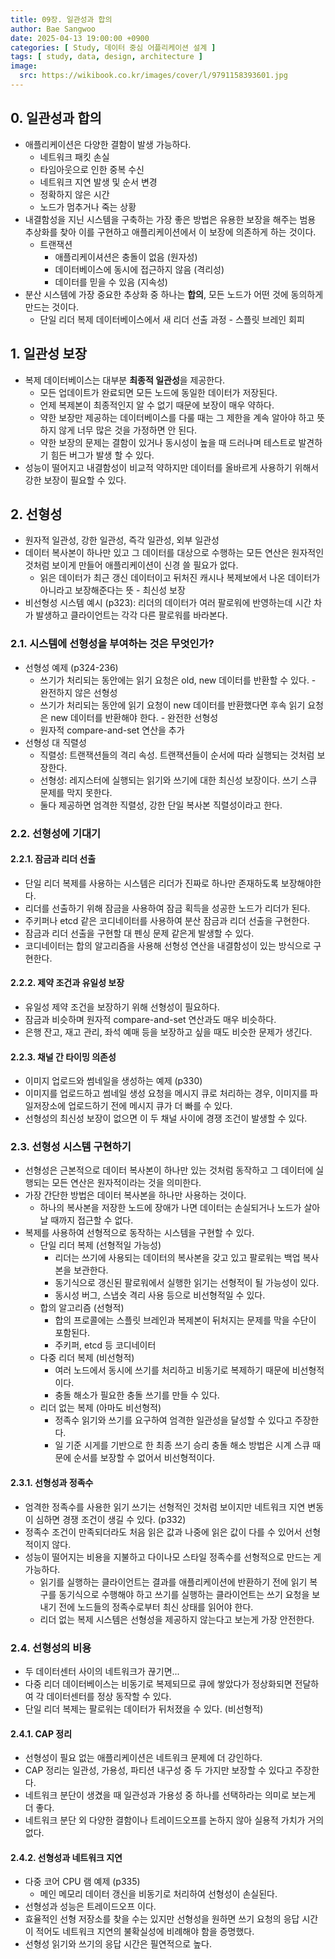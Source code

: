 ```yaml
---
title: 09장. 일관성과 합의
author: Bae Sangwoo
date: 2025-04-13 19:00:00 +0900
categories: [ Study, 데이터 중심 어플리케이션 설계 ]
tags: [ study, data, design, architecture ]
image:
  src: https://wikibook.co.kr/images/cover/l/9791158393601.jpg
---
```


## 0. 일관성과 합의

- 애플리케이션은 다양한 결함이 발생 가능하다.
  - 네트워크 패킷 손실
  - 타임아웃으로 인한 중복 수신
  - 네트워크 지연 발생 및 순서 변경
  - 정확하지 않은 시간
  - 노드가 멈추거나 죽는 상황
- 내결함성을 지닌 시스템을 구축하는 가장 좋은 방법은 유용한 보장을 해주는 범용 추상화를 찾아 이를 구현하고 애플리케이션에서 이 보장에 의존하게 하는 것이다.
  - 트랜잭션
    - 애플리케이셔션은 충돌이 없음 (원자성)
    - 데이터베이스에 동시에 접근하지 않음 (격리성)
    - 데이터를 믿을 수 있음 (지속성)
- 분산 시스템에 가장 중요한 추상화 중 하나는 **합의**, 모든 노드가 어떤 것에 동의하게 만드는 것이다.
  - 단일 리더 복제 데이터베이스에서 새 리더 선출 과정 - 스플릿 브레인 회피

## 1. 일관성 보장

- 복제 데이터베이스는 대부분 **최종적 일관성**을 제공한다.
  - 모든 업데이트가 완료되면 모든 노드에 동일한 데이터가 저장된다.
  - 언제 복제본이 최종적인지 알 수 없기 때문에 보장이 매우 약하다.
  - 약한 보장만 제공하는 데이터베이스를 다룰 때는 그 제한을 계속 알아야 하고 뜻하지 않게 너무 많은 것을 가정하면 안 된다.
  - 약한 보장의 문제는 결함이 있거나 동시성이 높을 때 드러나며 테스트로 발견하기 힘든 버그가 발생 할 수 있다.
- 성능이 떨어지고 내결함성이 비교적 약하지만 데이터를 올바르게 사용하기 위해서 강한 보장이 필요할 수 있다.

## 2. 선형성

- 원자적 일관성, 강한 일관성, 즉각 일관성, 외부 일관성
- 데이터 복사본이 하나만 있고 그 데이터를 대상으로 수행하는 모든 연산은 원자적인 것처럼 보이게 만들어 애플리케이션이 신경 쓸 필요가 없다.
  - 읽은 데이터가 최근 갱신 데이터이고 뒤처진 캐시나 복제보에서 나온 데이터가 아니라고 보장해준다는 뜻 - 최신성 보장
- 비선형성 시스템 예시 (p323): 리더의 데이터가 여러 팔로워에 반영하는데 시간 차가 발생하고 클라이언트는 각각 다른 팔로워를 바라본다.

### 2.1. 시스템에 선형성을 부여하는 것은 무엇인가?

- 선형성 예제 (p324-236)
  - 쓰기가 처리되는 동안에는 읽기 요청은 old, new 데이터를 반환할 수 있다. - 완전하지 않은 선형성
  - 쓰기가 처리되는 동안에 읽기 요청이 new 데이터를 반환했다면 후속 읽기 요청은 new 데이터를 반환해야 한다. - 완전한 선형성
  - 원자적 compare-and-set 연산을 추가
- 선형성 대 직렬성
  - 직렬성: 트랜잭션들의 격리 속성. 트랜잭션들이 순서에 따라 실행되는 것처럼 보장한다.
  - 선형성: 레지스터에 실행되는 읽기와 쓰기에 대한 최신성 보장이다. 쓰기 스큐 문제를 막지 못한다.
  - 둘다 제공하면 엄격한 직렬성, 강한 단일 복사본 직렬성이라고 한다.

### 2.2. 선형성에 기대기

#### 2.2.1. 잠금과 리더 선출

- 단일 리더 복제를 사용하는 시스템은 리더가 진짜로 하나만 존재하도록 보장해야한다.
- 리더를 선출하기 위해 잠금을 사용하여 잠금 획득을 성공한 노드가 리더가 된다.
- 주키퍼나 etcd 같은 코디네이터를 사용하여 분산 잠금과 리더 선출을 구현한다.
- 잠금과 리더 선출을 구현할 대 펜싱 문제 같은게 발생할 수 있다.
- 코디네이터는 합의 알고리즘을 사용해 선형성 연산을 내결함성이 있는 방식으로 구현한다.

#### 2.2.2. 제약 조건과 유일성 보장

- 유일성 제약 조건을 보장하기 위해 선형성이 필요하다.
- 잠금과 비슷하며 원자적 compare-and-set 연산과도 매우 비슷하다.
- 은행 잔고, 재고 관리, 좌석 예매 등을 보장하고 싶을 때도 비슷한 문제가 생긴다.

#### 2.2.3. 채널 간 타이밍 의존성

- 이미지 업로드와 썸네일을 생성하는 예제 (p330)
- 이미지를 업로드하고 썸네일 생성 요청을 메시지 큐로 처리하는 경우, 이미지를 파일저장소에 업로드하기 전에 메시지 큐가 더 빠를 수 있다.
- 선형성의 최신성 보장이 없으면 이 두 채널 사이에 경쟁 조건이 발생할 수 있다.

### 2.3. 선형성 시스템 구현하기

- 선형성은 근본적으로 데이터 복사본이 하나만 있는 것처럼 동작하고 그 데이터에 실행되는 모든 연산은 원자적이라는 것을 의미한다.
- 가장 간단한 방법은 데이터 복사본을 하나만 사용하는 것이다.
  - 하나의 복사본을 저장한 노드에 장애가 나면 데이터는 손실되거나 노드가 살아날 때까지 접근할 수 없다.
- 복제를 사용하여 선형적으로 동작하는 시스템을 구현할 수 있다.
  - 단일 리더 복제 (선형적일 가능성)
    - 리더는 쓰기에 사용되는 데이터의 복사본을 갖고 있고 팔로워는 백업 복사본을 보관한다.
    - 동기식으로 갱신된 팔로워에서 실행한 읽기는 선형적이 될 가능성이 있다.
    - 동시성 버그, 스냅숏 격리 사용 등으로 비선형적일 수 있다.
  - 합의 알고리즘 (선형적)
    - 합의 프로콜에는 스플릿 브레인과 복제본이 뒤처지는 문제를 막을 수단이 포함된다.
    - 주키퍼, etcd 등 코디네이터
  - 다중 리더 복제 (비선형적)
    - 여러 노드에서 동시에 쓰기를 처리하고 비동기로 복제하기 때문에 비선형적이다.
    - 충돌 해소가 필요한 충돌 쓰기를 만들 수 있다.
  - 리더 없는 복제 (아마도 비선형적)
    - 정족수 읽기와 쓰기를 요구하여 엄격한 일관성을 달성할 수 있다고 주장한다.
    - 일 기준 시게를 기반으로 한 최종 쓰기 승리 충돌 해소 방법은 시계 스큐 때문에 순서를 보장할 수 없어서 비선형적이다.

#### 2.3.1. 선형성과 정족수

- 엄격한 정족수를 사용한 읽기 쓰기는 선형적인 것처럼 보이지만 네트워크 지연 변동이 심하면 경쟁 조건이 생길 수 있다. (p332)
- 정족수 조건이 만족되더라도 처음 읽은 값과 나중에 읽은 값이 다를 수 있어서 선형적이지 않다.
- 성능이 떨어지는 비용을 지불하고 다이나모 스타일 정족수를 선형적으로 만드는 게 가능하다.
  - 읽기를 실행하는 클라이언트는 결과를 애플리케이션에 반환하기 전에 읽기 복구를 동기식으로 수행해야 하고 쓰기를 실행하는 클라이언트는 쓰기 요청을 보내기 전에 노드들의 정족수로부터 최신 상태를 읽어야 한다.
  - 리더 없는 복제 시스템은 선형성을 제공하지 않는다고 보는게 가장 안전한다.

### 2.4. 선형성의 비용

- 두 데이터센터 사이의 네트워크가 끊기면...
- 다중 리더 데이터베이스는 비동기로 복제되므로 큐에 쌓았다가 정상화되면 전달하여 각 데이터센터를 정상 동작할 수 있다.
- 단일 리더 복제는 팔로워는 데이터가 뒤처졌을 수 있다. (비선형적)

#### 2.4.1. CAP 정리

- 선형성이 필요 없는 애플리케이션은 네트워크 문제에 더 강인하다.
- CAP 정리는 일관성, 가용성, 파티션 내구성 중 두 가지만 보장할 수 있다고 주장한다.
- 네트워크 분단이 생겼을 때 일관성과 가용성 중 하나를 선택하라는 의미로 보는게 더 좋다.
- 네트워크 분단 외 다양한 결함이나 트레이드오프를 논하지 않아 실용적 가치가 거의 없다.

#### 2.4.2. 선형성과 네트워크 지연

- 다중 코어 CPU 램 예제 (p335)
  - 메인 메모리 데이터 갱신을 비동기로 처리하여 선형성이 손실된다.
- 선형성과 성능은 트레이드오프 이다.
- 효율적인 선형 저장소를 찾을 수는 있지만 선형성을 원하면 쓰기 요청의 응답 시간이 적어도 네트워크 지연의 불확실성에 비례해야 함을 증명했다.
- 선형성 읽기와 쓰기의 응답 시간은 필연적으로 높다.
